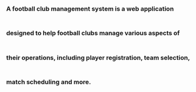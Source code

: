 
<h3 style = "line-height: 400%;">A football club management system is a web application designed to help football clubs manage various aspects of their operations, including player registration, team selection, match scheduling and more.
